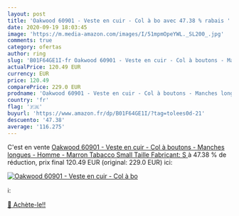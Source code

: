 ```yaml
---
layout: post
title: 'Oakwood 60901 - Veste en cuir - Col à bo avec 47.38 % rabais '
date: 2020-09-19 18:03:45
image: 'https://m.media-amazon.com/images/I/51mpmOpeYWL._SL200_.jpg'
comments: true
category: ofertas
author: ring
slug: 'B01F64GE1I-fr Oakwood 60901 - Veste en cuir - Col à boutons - Manches longues - Homme - Marron  Tabacco   Small  Taille Fabricant: S '
actualPrice: 120.49 EUR
currency: EUR
price: 120.49
comparePrice: 229.0 EUR
prodname: 'Oakwood 60901 - Veste en cuir - Col à boutons - Manches longues - Homme - Marron  Tabacco   Small  Taille Fabricant: S '
country: 'fr'
flag: '🇫🇷'
buyurl: 'https://www.amazon.fr/dp/B01F64GE1I/?tag=tolees0d-21'
descuento: '47.38'
average: '116.275'
---
```


C'est en vente [Oakwood 60901 - Veste en cuir - Col à boutons - Manches longues - Homme - Marron  Tabacco   Small  Taille Fabricant: S ](https://www.amazon.fr/dp/B01F64GE1I/?tag=tolees0d-21)  à  47.38 % de réduction, prix final  120.49 EUR (original: 229.0 EUR) ici:

[![Oakwood 60901 - Veste en cuir - Col à bo](https://m.media-amazon.com/images/I/51mpmOpeYWL._SL200_.jpg)](https://www.amazon.fr/dp/B01F64GE1I/?tag=tolees0d-21)

ℹ️:


[🛒 Achète-le!!](https://www.amazon.fr/dp/B01F64GE1I/?tag=tolees0d-21)
